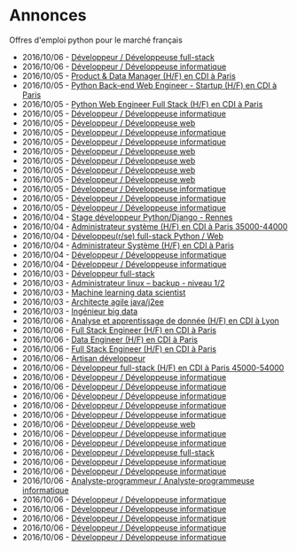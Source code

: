 # Annonces

Offres d'emploi python pour le marché français

* 2016/10/06 - [Développeur / Développeuse full-stack](http://www.pyjobs.fr/jobs/details/3681/developpeur-developpeuse-full-stack "Développeur / Développeuse full-stack")
* 2016/10/06 - [Développeur / Développeuse informatique](http://www.pyjobs.fr/jobs/details/3676/developpeur-developpeuse-informatique "Développeur / Développeuse informatique")
* 2016/10/05 - [Product & Data Manager (H/F) en CDI à Paris](http://www.pyjobs.fr/jobs/details/3672/product-data-manager-h-f-en-cdi-a-paris "Product & Data Manager (H/F) en CDI à Paris")
* 2016/10/05 - [Python Back-end Web Engineer - Startup (H/F) en CDI à Paris](http://www.pyjobs.fr/jobs/details/3664/python-back-end-web-engineer-startup-h-f-en-cdi-a-paris "Python Back-end Web Engineer - Startup (H/F) en CDI à Paris")
* 2016/10/05 - [Python Web Engineer Full Stack (H/F) en CDI à Paris](http://www.pyjobs.fr/jobs/details/3665/python-web-engineer-full-stack-h-f-en-cdi-a-paris "Python Web Engineer Full Stack (H/F) en CDI à Paris")
* 2016/10/05 - [Développeur / Développeuse informatique](http://www.pyjobs.fr/jobs/details/3671/developpeur-developpeuse-informatique "Développeur / Développeuse informatique")
* 2016/10/05 - [Développeur / Développeuse web](http://www.pyjobs.fr/jobs/details/3663/developpeur-developpeuse-web "Développeur / Développeuse web")
* 2016/10/05 - [Développeur / Développeuse informatique](http://www.pyjobs.fr/jobs/details/3659/developpeur-developpeuse-informatique "Développeur / Développeuse informatique")
* 2016/10/05 - [Développeur / Développeuse informatique](http://www.pyjobs.fr/jobs/details/3666/developpeur-developpeuse-informatique "Développeur / Développeuse informatique")
* 2016/10/05 - [Développeur / Développeuse web](http://www.pyjobs.fr/jobs/details/3662/developpeur-developpeuse-web "Développeur / Développeuse web")
* 2016/10/05 - [Développeur / Développeuse web](http://www.pyjobs.fr/jobs/details/3669/developpeur-developpeuse-web "Développeur / Développeuse web")
* 2016/10/05 - [Développeur / Développeuse web](http://www.pyjobs.fr/jobs/details/3667/developpeur-developpeuse-web "Développeur / Développeuse web")
* 2016/10/05 - [Développeur / Développeuse web](http://www.pyjobs.fr/jobs/details/3668/developpeur-developpeuse-web "Développeur / Développeuse web")
* 2016/10/05 - [Développeur / Développeuse informatique](http://www.pyjobs.fr/jobs/details/3660/developpeur-developpeuse-informatique "Développeur / Développeuse informatique")
* 2016/10/05 - [Développeur / Développeuse informatique](http://www.pyjobs.fr/jobs/details/3670/developpeur-developpeuse-informatique "Développeur / Développeuse informatique")
* 2016/10/05 - [Développeur / Développeuse informatique](http://www.pyjobs.fr/jobs/details/3661/developpeur-developpeuse-informatique "Développeur / Développeuse informatique")
* 2016/10/04 - [Stage développeur Python/Django - Rennes](http://www.pyjobs.fr/jobs/details/3657/stage-developpeur-python-django-rennes "Stage développeur Python/Django - Rennes")
* 2016/10/04 - [Administrateur système (H/F) en CDI à Paris 35000-44000](http://www.pyjobs.fr/jobs/details/3658/administrateur-systeme-h-f-en-cdi-a-paris-35000-44000 "Administrateur système (H/F) en CDI à Paris 35000-44000")
* 2016/10/04 - [Développeu(r/se) full-stack Python / Web](http://www.pyjobs.fr/jobs/details/3653/developpeu-r-se-full-stack-python-web "Développeu(r/se) full-stack Python / Web")
* 2016/10/04 - [Administrateur Système (H/F) en CDI à Paris](http://www.pyjobs.fr/jobs/details/3655/administrateur-systeme-h-f-en-cdi-a-paris "Administrateur Système (H/F) en CDI à Paris")
* 2016/10/04 - [Développeur / Développeuse informatique](http://www.pyjobs.fr/jobs/details/3654/developpeur-developpeuse-informatique "Développeur / Développeuse informatique")
* 2016/10/04 - [Développeur / Développeuse informatique](http://www.pyjobs.fr/jobs/details/3656/developpeur-developpeuse-informatique "Développeur / Développeuse informatique")
* 2016/10/03 - [Développeur full-stack](http://www.pyjobs.fr/jobs/details/3649/developpeur-full-stack "Développeur full-stack")
* 2016/10/03 - [Administrateur linux – backup - niveau 1/2](http://www.pyjobs.fr/jobs/details/3647/administrateur-linux-backup-niveau-1-2 "Administrateur linux – backup - niveau 1/2")
* 2016/10/03 - [Machine learning data scientist](http://www.pyjobs.fr/jobs/details/3642/machine-learning-data-scientist "Machine learning data scientist")
* 2016/10/03 - [Architecte agile java/j2ee](http://www.pyjobs.fr/jobs/details/3643/architecte-agile-java-j2ee "Architecte agile java/j2ee")
* 2016/10/03 - [Ingénieur big data](http://www.pyjobs.fr/jobs/details/3644/ingenieur-big-data "Ingénieur big data")
* 2016/10/06 - [Analyse et apprentissage de donnée (H/F) en CDI à Lyon](http://www.pyjobs.fr/jobs/details/3204/analyse-et-apprentissage-de-donnee-h-f-en-cdi-a-lyon "Analyse et apprentissage de donnée (H/F) en CDI à Lyon")
* 2016/10/06 - [Full Stack Engineer (H/F) en CDI à Paris](http://www.pyjobs.fr/jobs/details/3198/full-stack-engineer-h-f-en-cdi-a-paris "Full Stack Engineer (H/F) en CDI à Paris")
* 2016/10/06 - [Data Engineer (H/F) en CDI à Paris](http://www.pyjobs.fr/jobs/details/3200/data-engineer-h-f-en-cdi-a-paris "Data Engineer (H/F) en CDI à Paris")
* 2016/10/06 - [Full Stack Engineer (H/F) en CDI à Paris](http://www.pyjobs.fr/jobs/details/3199/full-stack-engineer-h-f-en-cdi-a-paris "Full Stack Engineer (H/F) en CDI à Paris")
* 2016/10/06 - [Artisan développeur](http://www.pyjobs.fr/jobs/details/3187/artisan-developpeur "Artisan développeur")
* 2016/10/06 - [Développeur full-stack (H/F) en CDI à Paris 45000-54000](http://www.pyjobs.fr/jobs/details/3189/developpeur-full-stack-h-f-en-cdi-a-paris-45000-54000 "Développeur full-stack (H/F) en CDI à Paris 45000-54000")
* 2016/10/06 - [Développeur / Développeuse informatique](http://www.pyjobs.fr/jobs/details/3201/developpeur-developpeuse-informatique "Développeur / Développeuse informatique")
* 2016/10/06 - [Développeur / Développeuse informatique](http://www.pyjobs.fr/jobs/details/3186/developpeur-developpeuse-informatique "Développeur / Développeuse informatique")
* 2016/10/06 - [Développeur / Développeuse informatique](http://www.pyjobs.fr/jobs/details/3193/developpeur-developpeuse-informatique "Développeur / Développeuse informatique")
* 2016/10/06 - [Développeur / Développeuse informatique](http://www.pyjobs.fr/jobs/details/3203/developpeur-developpeuse-informatique "Développeur / Développeuse informatique")
* 2016/10/06 - [Développeur / Développeuse informatique](http://www.pyjobs.fr/jobs/details/3184/developpeur-developpeuse-informatique "Développeur / Développeuse informatique")
* 2016/10/06 - [Développeur / Développeuse web](http://www.pyjobs.fr/jobs/details/3185/developpeur-developpeuse-web "Développeur / Développeuse web")
* 2016/10/06 - [Développeur / Développeuse informatique](http://www.pyjobs.fr/jobs/details/3188/developpeur-developpeuse-informatique "Développeur / Développeuse informatique")
* 2016/10/06 - [Développeur / Développeuse informatique](http://www.pyjobs.fr/jobs/details/3208/developpeur-developpeuse-informatique "Développeur / Développeuse informatique")
* 2016/10/06 - [Développeur / Développeuse full-stack](http://www.pyjobs.fr/jobs/details/3195/developpeur-developpeuse-full-stack "Développeur / Développeuse full-stack")
* 2016/10/06 - [Développeur / Développeuse informatique](http://www.pyjobs.fr/jobs/details/3207/developpeur-developpeuse-informatique "Développeur / Développeuse informatique")
* 2016/10/06 - [Développeur / Développeuse informatique](http://www.pyjobs.fr/jobs/details/3194/developpeur-developpeuse-informatique "Développeur / Développeuse informatique")
* 2016/10/06 - [Analyste-programmeur / Analyste-programmeuse informatique](http://www.pyjobs.fr/jobs/details/3196/analyste-programmeur-analyste-programmeuse-informatique "Analyste-programmeur / Analyste-programmeuse informatique")
* 2016/10/06 - [Développeur / Développeuse informatique](http://www.pyjobs.fr/jobs/details/3206/developpeur-developpeuse-informatique "Développeur / Développeuse informatique")
* 2016/10/06 - [Développeur / Développeuse informatique](http://www.pyjobs.fr/jobs/details/3197/developpeur-developpeuse-informatique "Développeur / Développeuse informatique")
* 2016/10/06 - [Développeur / Développeuse informatique](http://www.pyjobs.fr/jobs/details/3192/developpeur-developpeuse-informatique "Développeur / Développeuse informatique")
* 2016/10/06 - [Développeur / Développeuse informatique](http://www.pyjobs.fr/jobs/details/3205/developpeur-developpeuse-informatique "Développeur / Développeuse informatique")
* 2016/10/06 - [Développeur / Développeuse informatique](http://www.pyjobs.fr/jobs/details/3191/developpeur-developpeuse-informatique "Développeur / Développeuse informatique")

